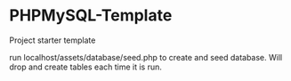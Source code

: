 # PHPMySQL-Template
Project starter template

run localhost/assets/database/seed.php
to create and seed database. Will drop and create tables each time it is run.


